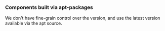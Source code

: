 


### Components built via apt-packages

We don't have fine-grain control over the version, and use the latest version available via the apt source.

